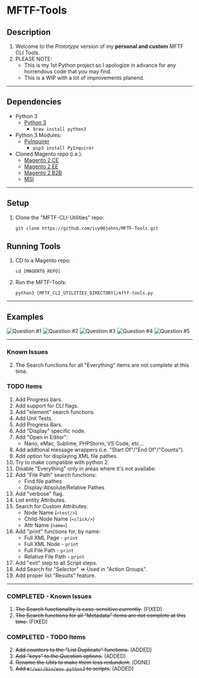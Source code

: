 # MFTF-Tools

## Description
1. Welcome to the *Prototype* version of my **personal and custom** MFTF CLI Tools.
2. PLEASE NOTE: 
    * This is my 1st Python project so I apologize in advance for any horrendous code that you may find.
    * This is a WIP with a lot of improvements planend.

----

## Dependencies
* Python 3
    * [Python 3](https://www.python.org/download/releases/3.0/)
        * ```brew install python3```
* Python 3 Modules:
    * [PyInquirer](https://github.com/CITGuru/PyInquirer)
        * ```pip3 install PyInquirer```
* Cloned Magento repo (i.e.):
    * [Magento 2 CE](https://github.com/magento/magento2ce.git)
    * [Magento 2 EE](https://github.com/magento/magento2ee)
    * [Magento 2 B2B](https://github.com/magento/magento2b2b)
    * [MSI](https://github.com/magento-engcom/msi)

----

## Setup
1. Clone the "MFTF-CLI-Utilities" repo:
    ```
    git clone https://github.com/ivy00johns/MFTF-Tools.git
    ```

## Running Tools
1. CD to a Magento repo:
    ```
    cd [MAGENTO_REPO]
    ```
2. Run the MFTF-Tools:
    ```
    python3 [MFTF_CLI_UTILITIES_DIRECTORY]/mftf-tools.py
    ```

----

## Examples
![Question #1](https://github.com/ivy00johns/MFTF-Tools/blob/master/Images/question-1.png?raw=true)
![Question #2](https://github.com/ivy00johns/MFTF-Tools/blob/master/Images/question-2.png?raw=true)
![Question #3](https://github.com/ivy00johns/MFTF-Tools/blob/master/Images/question-3.png?raw=true)
![Question #4](https://github.com/ivy00johns/MFTF-Tools/blob/master/Images/question-4.png?raw=true)
![Question #5](https://github.com/ivy00johns/MFTF-Tools/blob/master/Images/question-5.png?raw=true)

----

### Known Issues
2. The Search functions for all "Everything" items are not complete at this time.

### TODO Items
1. Add Progress bars.
3. Add support for CLI flags.
5. Add "element" search functions.
6. Add Unit Tests.
7. Add Progress Bars.
8. Add "Display" specific node.
9. Add "Open in Editor":
    * Nano, eMac, Sublime, PHPStorm, VS Code, etc...
11. Add addtional message wrappers (i.e. "Start Of"/"End Of"/"Counts").
12. Add option for displaying XML file pathes.
14. Try to make compatible with python 2.
15. Disable "Everything" only in areas where it's not availabe.
16. Add "File Path" search functions:
    * Find file pathes
    * Display:Absolute/Relative Pathes
17. Add "verbose" flag.
18. List entity Attributes.
19. Search for Custom Attributes:
    * Node Name (```<test/>```)
    * Child-Node Name (```<click/>```)
    * Attr Name (```name=```)
20. Add "print" functions for, by name:
    * Full XML Page - `print`
    * Full XML Node - `print`
    * Full File Path - `print`
    * Relative File Path - `print`
21. Add "exit" step to all Script steps.
22. Add Search for "Selector" => Used in "Action Groups".
23. Add proper list "Results" feature. 

----

### COMPLETED - Known Issues
1. ~~The Search functionality is case-sensitive currently.~~ (FIXED)
3. ~~The Search functions for all "Metadata" items are not complete at this time.~~ (FIXED)

### COMPLETED - TODO Items
2. ~~Add counters to the "List Duplicate" functions.~~ (ADDED)
4. ~~Add "keys" to the Question options.~~ (ADDED)
10. ~~Rename the Utils to make them less redundent.~~ (DONE)
13. ~~Add ```#!/usr/bin/env python3``` to scripts.~~ (ADDED)
